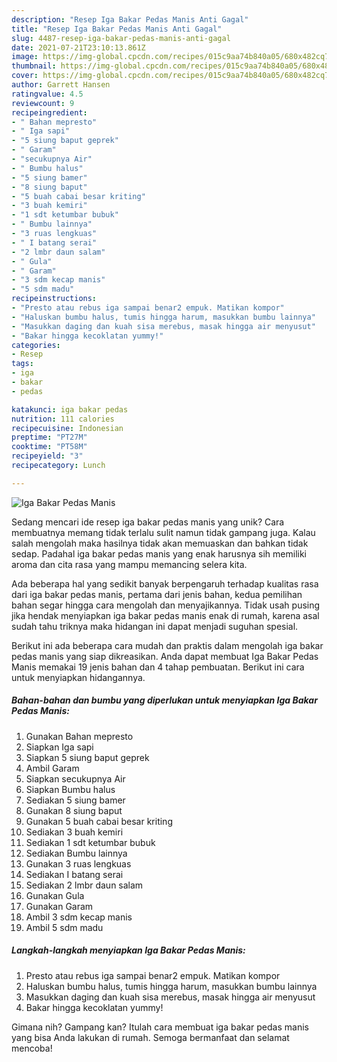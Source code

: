 ```yaml
---
description: "Resep Iga Bakar Pedas Manis Anti Gagal"
title: "Resep Iga Bakar Pedas Manis Anti Gagal"
slug: 4487-resep-iga-bakar-pedas-manis-anti-gagal
date: 2021-07-21T23:10:13.861Z
image: https://img-global.cpcdn.com/recipes/015c9aa74b840a05/680x482cq70/iga-bakar-pedas-manis-foto-resep-utama.jpg
thumbnail: https://img-global.cpcdn.com/recipes/015c9aa74b840a05/680x482cq70/iga-bakar-pedas-manis-foto-resep-utama.jpg
cover: https://img-global.cpcdn.com/recipes/015c9aa74b840a05/680x482cq70/iga-bakar-pedas-manis-foto-resep-utama.jpg
author: Garrett Hansen
ratingvalue: 4.5
reviewcount: 9
recipeingredient:
- " Bahan mepresto"
- " Iga sapi"
- "5 siung baput geprek"
- " Garam"
- "secukupnya Air"
- " Bumbu halus"
- "5 siung bamer"
- "8 siung baput"
- "5 buah cabai besar kriting"
- "3 buah kemiri"
- "1 sdt ketumbar bubuk"
- " Bumbu lainnya"
- "3 ruas lengkuas"
- " I batang serai"
- "2 lmbr daun salam"
- " Gula"
- " Garam"
- "3 sdm kecap manis"
- "5 sdm madu"
recipeinstructions:
- "Presto atau rebus iga sampai benar2 empuk. Matikan kompor"
- "Haluskan bumbu halus, tumis hingga harum, masukkan bumbu lainnya"
- "Masukkan daging dan kuah sisa merebus, masak hingga air menyusut"
- "Bakar hingga kecoklatan yummy!"
categories:
- Resep
tags:
- iga
- bakar
- pedas

katakunci: iga bakar pedas 
nutrition: 111 calories
recipecuisine: Indonesian
preptime: "PT27M"
cooktime: "PT58M"
recipeyield: "3"
recipecategory: Lunch

---
```



![Iga Bakar Pedas Manis](https://img-global.cpcdn.com/recipes/015c9aa74b840a05/680x482cq70/iga-bakar-pedas-manis-foto-resep-utama.jpg)

Sedang mencari ide resep iga bakar pedas manis yang unik? Cara membuatnya memang tidak terlalu sulit namun tidak gampang juga. Kalau salah mengolah maka hasilnya tidak akan memuaskan dan bahkan tidak sedap. Padahal iga bakar pedas manis yang enak harusnya sih memiliki aroma dan cita rasa yang mampu memancing selera kita.



Ada beberapa hal yang sedikit banyak berpengaruh terhadap kualitas rasa dari iga bakar pedas manis, pertama dari jenis bahan, kedua pemilihan bahan segar hingga cara mengolah dan menyajikannya. Tidak usah pusing jika hendak menyiapkan iga bakar pedas manis enak di rumah, karena asal sudah tahu triknya maka hidangan ini dapat menjadi suguhan spesial.


Berikut ini ada beberapa cara mudah dan praktis dalam mengolah iga bakar pedas manis yang siap dikreasikan. Anda dapat membuat Iga Bakar Pedas Manis memakai 19 jenis bahan dan 4 tahap pembuatan. Berikut ini cara untuk menyiapkan hidangannya.

<!--inarticleads1-->

##### Bahan-bahan dan bumbu yang diperlukan untuk menyiapkan Iga Bakar Pedas Manis:

1. Gunakan  Bahan mepresto
1. Siapkan  Iga sapi
1. Siapkan 5 siung baput geprek
1. Ambil  Garam
1. Siapkan secukupnya Air
1. Siapkan  Bumbu halus
1. Sediakan 5 siung bamer
1. Gunakan 8 siung baput
1. Gunakan 5 buah cabai besar kriting
1. Sediakan 3 buah kemiri
1. Sediakan 1 sdt ketumbar bubuk
1. Sediakan  Bumbu lainnya
1. Gunakan 3 ruas lengkuas
1. Sediakan  I batang serai
1. Sediakan 2 lmbr daun salam
1. Gunakan  Gula
1. Gunakan  Garam
1. Ambil 3 sdm kecap manis
1. Ambil 5 sdm madu




<!--inarticleads2-->

##### Langkah-langkah menyiapkan Iga Bakar Pedas Manis:

1. Presto atau rebus iga sampai benar2 empuk. Matikan kompor
1. Haluskan bumbu halus, tumis hingga harum, masukkan bumbu lainnya
1. Masukkan daging dan kuah sisa merebus, masak hingga air menyusut
1. Bakar hingga kecoklatan yummy!




Gimana nih? Gampang kan? Itulah cara membuat iga bakar pedas manis yang bisa Anda lakukan di rumah. Semoga bermanfaat dan selamat mencoba!
